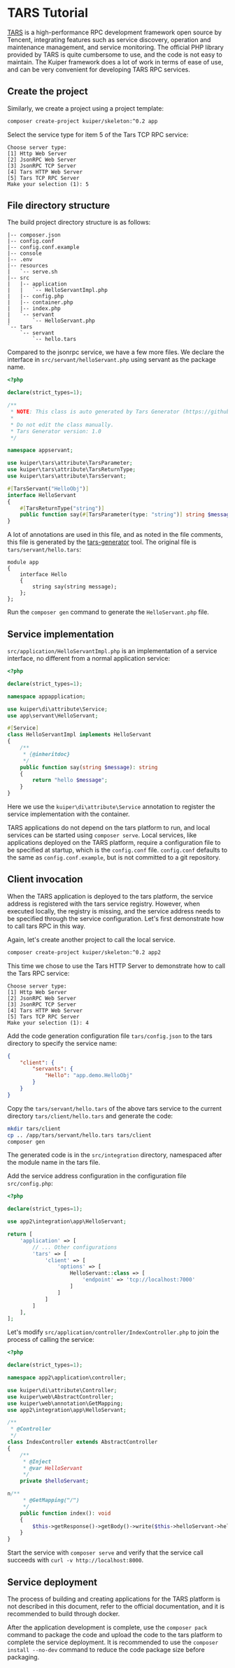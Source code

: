 # TARS Tutorial

[TARS](https://github.com/TarsCloud/Tars/blob/master/README.zh.md) is a high-performance
RPC development framework open source by Tencent, integrating features such as service discovery,
operation and maintenance management, and service monitoring.
The official PHP library provided by TARS is quite cumbersome to use,
and the code is not easy to maintain. The Kuiper framework does a lot of work in terms of ease of use,
and can be very convenient for developing TARS RPC services.

## Create the project

Similarly, we create a project using a project template:

```bash
composer create-project kuiper/skeleton:^0.2 app
```

Select the service type for item 5 of the Tars TCP RPC service:

```
Choose server type: 
[1] Http Web Server
[2] JsonRPC Web Server
[3] JsonRPC TCP Server
[4] Tars HTTP Web Server
[5] Tars TCP RPC Server
Make your selection (1): 5
```

## File directory structure

The build project directory structure is as follows:

```
|-- composer.json
|-- config.conf
|-- config.conf.example
|-- console
|-- .env
|-- resources
|   `-- serve.sh
|-- src
|   |-- application
|   |   `-- HelloServantImpl.php
|   |-- config.php
|   |-- container.php
|   |-- index.php
|   `-- servant
|       `-- HelloServant.php
`-- tars
    `-- servant
        `-- hello.tars
```

Compared to the jsonrpc service, we have a few more files. We declare the interface in `src/servant/helloServant.php` using servant as the package name.

```php
<?php

declare(strict_types=1);

/**
 * NOTE: This class is auto generated by Tars Generator (https://github.com/wenbinye/tars-generator).
 *
 * Do not edit the class manually.
 * Tars Generator version: 1.0
 */

namespace appservant;

use kuiper\tars\attribute\TarsParameter;
use kuiper\tars\attribute\TarsReturnType;
use kuiper\tars\attribute\TarsServant;

#[TarsServant("HelloObj")]
interface HelloServant
{
    #[TarsReturnType("string")]
    public function say(#[TarsParameter(type: "string")] string $message): string;
}
```

A lot of annotations are used in this file, and as noted in the file comments,
this file is generated by the [tars-generator](https://github.com/wenbinye/tars-generator) tool.
The original file is `tars/servant/hello.tars`:

```
module app
{
    interface Hello
    {
        string say(string message);
    };
};
```

Run the `composer gen` command to generate the `HelloServant.php` file.

## Service implementation

`src/application/HelloServantImpl.php` is an implementation of a service interface,
no different from a normal application service:

```php
<?php

declare(strict_types=1);

namespace appapplication;

use kuiper\di\attribute\Service;
use app\servant\HelloServant;

#[Service]
class HelloServantImpl implements HelloServant
{
    /**
     * {@inheritdoc}
     */
    public function say(string $message): string
    {
        return "hello $message";
    }
}
```

Here we use the `kuiper\di\attribute\Service` annotation to register the service implementation with the container.

TARS applications do not depend on the tars platform to run, and local services can be started using `composer serve`.
Local services, like applications deployed on the TARS platform, require a configuration file to be specified at startup,
which is the `config.conf` file. `config.conf` defaults to the same as `config.conf.example`,
but is not committed to a git repository.

## Client invocation

When the TARS application is deployed to the tars platform, the service address is registered with the tars service registry.
However, when executed locally, the registry is missing, and the service address needs to be specified
through the service configuration. Let's first demonstrate how to call tars RPC in this way.

Again, let's create another project to call the local service.

```bash
composer create-project kuiper/skeleton:^0.2 app2
```

This time we chose to use the Tars HTTP Server to demonstrate how to call the Tars RPC service:

```
Choose server type: 
[1] Http Web Server
[2] JsonRPC Web Server
[3] JsonRPC TCP Server
[4] Tars HTTP Web Server
[5] Tars TCP RPC Server
Make your selection (1): 4
```

Add the code generation configuration file `tars/config.json` to the tars directory to specify the service name:

```json
{
    "client": {
        "servants": {
            "Hello": "app.demo.HelloObj"
        }
    }
}
```

Copy the `tars/servant/hello.tars` of the above tars service to the current directory `tars/client/hello.tars` and generate the code:

```bash
mkdir tars/client
cp .. /app/tars/servant/hello.tars tars/client
composer gen
```

The generated code is in the `src/integration` directory, namespaced after the module name in the tars file.

Add the service address configuration in the configuration file `src/config.php`:

```php
<?php

declare(strict_types=1);

use app2\integration\app\HelloServant;

return [
    'application' => [
        // ... Other configurations
        'tars' => [
            'client' => [
                'options' => [
                    HelloServant::class => [
                        'endpoint' => 'tcp://localhost:7000'
                    ]
                ]
            ]
        ]
    ],
];
```

Let's modify `src/application/controller/IndexController.php` to join the process of calling the service:

```php
<?php

declare(strict_types=1);

namespace app2\application\controller;

use kuiper\di\attribute\Controller;
use kuiper\web\AbstractController;
use kuiper\web\annotation\GetMapping;
use app2\integration\app\HelloServant;

/**
 * @Controller
 */
class IndexController extends AbstractController
{
    /**
     * @Inject
     * @var HelloServant
     */
    private $helloServant;

n/**
     * @GetMapping("/")
     */
    public function index(): void
    {
        $this->getResponse()->getBody()->write($this->helloServant->hello("kuiper"));
    }
}
```

Start the service with `composer serve` and verify that the service call succeeds with `curl -v http://localhost:8000`.

## Service deployment

The process of building and creating applications for the TARS platform is not described in this document,
refer to the official documentation, and it is recommended to build through docker.

After the application development is complete, use the `composer pack` command to package the code
and upload the code to the tars platform to complete the service deployment.
It is recommended to use the `composer install --no-dev` command to reduce the code package size before packaging.
